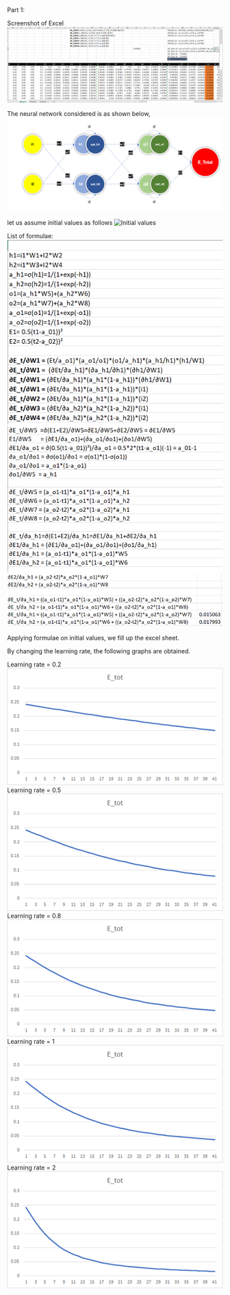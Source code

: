 Part 1: 

Screenshot of Excel 
![Excel](Excel_2.PNG)
  
The neural network considered is as shown below,
![Model](Model.PNG)

let us assume initial values as follows 
![Initial values](inital_values.PNG)
  
List of formulae:
![formula1](formula1.PNG)
![formula2](formula2.PNG)
![formula3](formula3.PNG)
  
  
Applying formulae on initial values, we fill up the excel sheet. 

By changing the learning rate, the following graphs are obtained. 

Learning rate = 0.2
![learning_rate_0.2](learning_rate_0.2.PNG)
Learning rate = 0.5
![learning_rate_0.5](learning_rate_0.5.PNG)
Learning rate = 0.8
![learning_rate_0.8](learning_rate_0.8.PNG)
Learning rate = 1
![learning_rate_1](learning_rate_1.PNG)
Learning rate = 2
![learning_rate_2](learning_rate_2.PNG)

  
  
